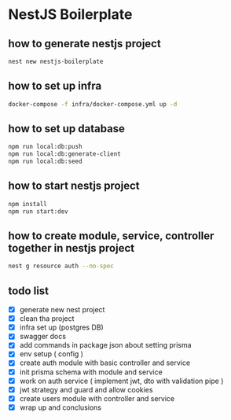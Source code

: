 # NestJS Boilerplate

## how to generate nestjs project
```bash
nest new nestjs-boilerplate
```

## how to set up infra
```bash
docker-compose -f infra/docker-compose.yml up -d
```

## how to set up database
```bash
npm run local:db:push
npm run local:db:generate-client
npm run local:db:seed
```

## how to start nestjs project
```bash
npm install
npm run start:dev
```

## how to create module, service, controller together in nestjs project
```bash
nest g resource auth --no-spec
```

## todo list

- [x] generate new nest project
- [x] clean tha project
- [x] infra set up (postgres DB)
- [x] swagger docs
- [x] add commands in package json about setting prisma
- [x] env setup ( config )
- [x] create auth module with basic controller and service
- [x] init prisma schema with module and service
- [x] work on auth service ( implement jwt, dto with validation pipe )
- [x] jwt strategy and guard and allow cookies
- [x] create users module with controller and service
- [x] wrap up and conclusions
